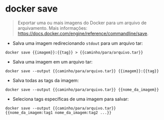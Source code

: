 # docker save

> Exportar uma ou mais imagens do Docker para um arquivo de arquivamento.
> Mais informações: <https://docs.docker.com/engine/reference/commandline/save>.

- Salva uma imagem redirecionando `stdout` para um arquivo tar:

`docker save {{imagem}}:{{tag}} > {{caminho/para/arquivo.tar}}`

- Salva uma imagem em um arquivo tar:

`docker save --output {{caminho/para/arquivo.tar}} {{imagem}}:{{tag}}`

- Salva todas as tags da imagem:

`docker save --output {{caminho/para/arquivo.tar}} {{nome_da_imagem}}`

- Seleciona tags específicas de uma imagem para salvar:

`docker save --output {{caminho/para/arquivo.tar}} {{nome_da_imagem:tag1 nome_da_imagem:tag2 ...}}`
